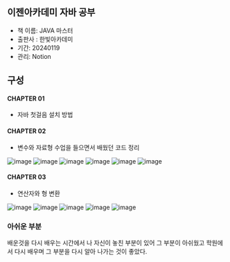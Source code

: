 ## 이젠아카데미 자바 공부

+ 책 이름: JAVA 마스터
+ 출판사 : 한빛아카데미
+ 기간: 20240119
+ 관리: Notion


## 구성

#### CHAPTER 01
+ 자바 첫걸음 설치 방법


#### CHAPTER 02
+ 변수와 자료형
수업을 들으면서 배웠던 코드 정리


![image](https://github.com/hades0628/JAVA_20240119/assets/51470379/ad7be833-f7c9-4c3f-a06d-bb38d547e00a)
![image](https://github.com/hades0628/JAVA_20240119/assets/51470379/6f5b4894-1aa9-4104-94b2-41a20340b02b)
![image](https://github.com/hades0628/JAVA_20240119/assets/51470379/54d9e30e-5be5-4d03-83cd-8f65a5bb751a)
![image](https://github.com/hades0628/JAVA_20240119/assets/51470379/64eadc09-d9bf-4a55-962a-c2c3d51fa9dd)
![image](https://github.com/hades0628/JAVA_20240119/assets/51470379/1f5cf34b-2c84-4f7a-b966-b9acda53a046)
![image](https://github.com/hades0628/JAVA_20240119/assets/51470379/ce1c43a4-6041-4ef3-b46c-8ee194c012a6)


  
#### CHAPTER 03
+ 연산자와 형 변환

![image](https://github.com/hades0628/JAVA_20240119/assets/51470379/c1b5d7da-5d9b-409b-a73b-a4d000f0e6fa)
![image](https://github.com/hades0628/JAVA_20240119/assets/51470379/db953e8d-a6d7-4cb8-bac5-e8b63417c222)
![image](https://github.com/hades0628/JAVA_20240119/assets/51470379/7c4eb26d-7421-4810-a931-08e6b2ffefc3)
![image](https://github.com/hades0628/JAVA_20240119/assets/51470379/b4f697e0-4f06-457a-adcb-f13ab69b4f52)
![image](https://github.com/hades0628/JAVA_20240119/assets/51470379/4a5c24f0-d3ea-4cf4-bd41-4175797f1759)





### 아쉬운 부분
배운것을 다시 배우는 시간에서 나 자신이 놓친 부분이 있어 그 부분이 아쉬웠고 학원에서 다시 배우며 그 부분을 다시 알아 나가는 것이 좋았다.
